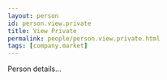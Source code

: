 ```yaml
---
layout: person
id: person.view.private
title: View Private
permalink: people/person.view.private.html
tags: [company.market]
---
```


Person details...